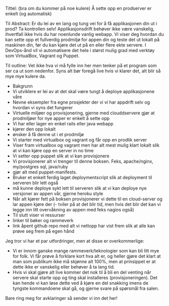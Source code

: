 Tittel: (bra om du kommer på noe kulere)
Å sette opp en prodserver er enkelt (og automatisk)

Til Abstract:
Er du lei av en lang og tung vei for å få applikasjonen din ut i prod? Ta kontrollen selv! Applikasjonsdrift behøver ikke være vanskelig, ihvertfall ikke hvis du har noenlunde vanlig webapp. Vi viser deg hvordan du kan sette opp et fullverdig prodmiljø for appen din og teste det ut lokalt på maskinen din, før du kan kjøre det ut på en eller flere ekte servere. I DevOps-ånd vil vi automatisere det hele i størst mulig grad med verktøy som VirtualBox, Vagrant og Puppet.

Til outline:
Vet ikke hva vi må fylle inn her men tenker på et program som ser ca ut som nedenfor. Syns alt bør foregå live hvis vi klarer det, alt blir så mye mye kulere da.

- Bakgrunn 
 - Vi utviklere er lei av at det skal være tungt å deploye applikasjonene våre
 - Nevne  eksempler fra egne prosjekter der vi vi har appdrift selv og hvordan vi syns det fungerer
 - Virtuelle miljøer og provisjonering, gjerne med clouddservere gjør at prodmiljøer for nye apper er enkelt å sette opp
- Vi har eller lager en enkel rails eller java webapp
 - kjører den opp lokalt
 - ønsker å få denne ut i et prodmiljø
- Vi starter med virtualbox og vagrant og får opp en prodlik server
 - Viser fram virtualbox og vagrant men har alt mest mulig klart lokalt slik at vi kan kjøre opp en server in no time
 - Vi setter opp puppet slik at vi kan provisjonere 
- Vi provisjonerer alt vi trenger til denne boksen. Feks, apache/nginx, my/postgres sql, java/ruby
 - gjør alt med puppet-manifests.
- Bruker et enkelt ferdig laget deploymentscript slik at deployment til serveren blir lett også
 - må kunne deploye sykt lett til serveren slik at vi kan deploye nye versjoner av appen vår, gjerne heroku style
- Når alt kjører fett på boksen provisjonerer vi dette til en cloud-server og lar appen kjøre der
(- tviler på at det blir tid, men hvis det blir det kan vi legge inn litt overvåkning av appen med feks nagios også)
- Til slutt viser vi ressurser
 - linker til bøker og rammeverk
 - link åpent github repo med alt vi nettopp har vist frem slik at alle kan prøve seg frem på egen hånd


Jeg tror vi har et par utfordringer, men at disse er overkommerlige:
- Vi er innom ganske mange rammeverk/teknologier som kan bli litt mye for folk. Vi får prøve å forklare kort hva alt er, og heller gjøre det klart at man som publikum ikke må skjønne alt 100%, men at prinsippet er at dette ikke er vanskelig eller behøver å ta lang tid.
- Hvis vi skal gjøre alt live kommer det nok til å bli en del venting når servere skal starte opp og ting skal installeres (provisjoneringen). Det kan hende vi kan løse dette ved å kjøre en del snakking imens de tyngste kommandoene skal gå, og gjerne svare på spørsmål fra salen.

Bare ring meg for avklaringer så sender vi inn det her!

